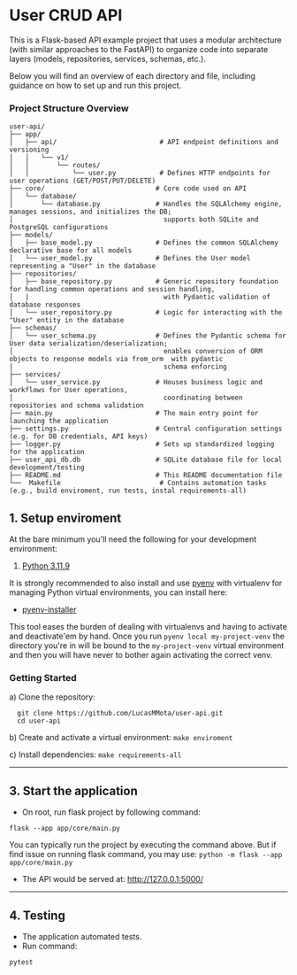 # User CRUD API

This is a Flask-based API example project that uses a modular architecture 
(with similar approaches to the FastAPI) to organize code into separate layers 
(models, repositories, services, schemas, etc.). 

Below you will find an overview of each directory and file, including guidance on how 
to set up and run this project.

### Project Structure Overview

```
user-api/
├── app/
│   ├── api/                          # API endpoint definitions and versioning
│   │   └── v1/
│   │       └── routes/
│   │           └── user.py           # Defines HTTP endpoints for user operations (GET/POST/PUT/DELETE)
├── core/                            # Core code used on API
│   └── database/
│       └── database.py              # Handles the SQLAlchemy engine, manages sessions, and initializes the DB;
│                                      supports both SQLite and PostgreSQL configurations
├── models/
│   ├── base_model.py                # Defines the common SQLAlchemy declarative base for all models
│   └── user_model.py                # Defines the User model representing a "User" in the database
├── repositories/
│   ├── base_repository.py           # Generic repository foundation for handling common operations and session handling,
│   |                                  with Pydantic validation of database responses
│   └── user_repository.py           # Logic for interacting with the "User" entity in the database
├── schemas/
│   └── user_schema.py               # Defines the Pydantic schema for User data serialization/deserialization;
│                                      enables conversion of ORM objects to response models via from_orm  with pydantic 
|                                      schema enforcing                                    
├── services/
│   └── user_service.py              # Houses business logic and workflows for User operations,
│                                      coordinating between repositories and schema validation
├── main.py                          # The main entry point for launching the application
├── settings.py                      # Central configuration settings (e.g. for DB credentials, API keys)
├── logger.py                        # Sets up standardized logging for the application
├── user_api_db.db                   # SQLite database file for local development/testing
├── README.md                        # This README documentation file
└──  Makefile                         # Contains automation tasks (e.g., build enviroment, run tests, instal requirements-all)
````

## 1. Setup enviroment

At the bare minimum you'll need the following for your development
environment:

1. [Python 3.11.9](http://www.python.org/)


It is strongly recommended to also install and use [pyenv](https://github.com/pyenv/pyenv) with virtualenv for managing 
Python virtual environments, you can install here:

 - [pyenv-installer](https://github.com/pyenv/pyenv-installer)

This tool eases the burden of dealing with virtualenvs and having to activate and deactivate'em by hand. Once you run 
`pyenv local my-project-venv` the directory you're in will be bound to the `my-project-venv` virtual environment and 
then you will have never to bother again activating the correct venv.

### Getting Started

   a) Clone the repository:
  
      git clone https://github.com/LucasMMota/user-api.git
      cd user-api

   b) Create and activate a virtual environment:
      `make enviroment`

   c) Install dependencies:
      `make requirements-all`

--------------------------------------------------------------------------------

## 3. Start the application

   - On root, run flask project by following command:
    
    flask --app app/core/main.py

You can typically run the project by executing the command above. But if find issue on running flask command, you may use: `python -m flask --app app/core/main.py` 
     
   - The API would be served at:
       http://127.0.0.1:5000/

--------------------------------------------------------------------------------

## 4. Testing

   - The application automated tests.
   - Run command:
       
    pytest
